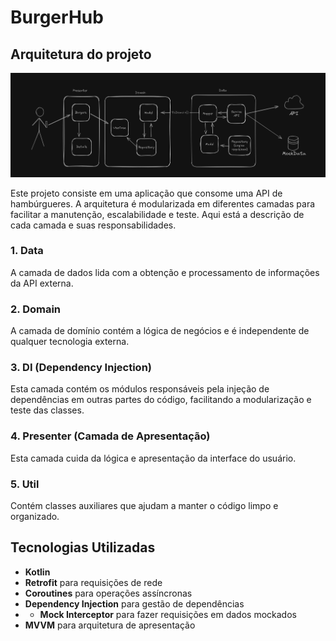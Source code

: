 # BurgerHub

## Arquitetura do projeto

![FluxodoProjeto](https://github.com/ViniciusWessner/Burgers-Hub/blob/dev/assets/FlameShot_23_08_11_28.png)

Este projeto consiste em uma aplicação que consome uma API de hambúrgueres. A arquitetura é modularizada em diferentes camadas para facilitar a manutenção, escalabilidade e teste. Aqui está a descrição de cada camada e suas responsabilidades.


### 1. **Data**
A camada de dados lida com a obtenção e processamento de informações da API externa.

### 2. **Domain**
A camada de domínio contém a lógica de negócios e é independente de qualquer tecnologia externa.

### 3. **DI (Dependency Injection)**
Esta camada contém os módulos responsáveis pela injeção de dependências em outras partes do código, facilitando a modularização e teste das classes.

### 4. **Presenter (Camada de Apresentação)**
Esta camada cuida da lógica e apresentação da interface do usuário.

### 5. **Util**
Contém classes auxiliares que ajudam a manter o código limpo e organizado.

## Tecnologias Utilizadas
- **Kotlin**
- **Retrofit** para requisições de rede
- **Coroutines** para operações assíncronas
- **Dependency Injection** para gestão de dependências
- - **Mock Interceptor** para fazer requisições em dados mockados
- **MVVM** para arquitetura de apresentação

